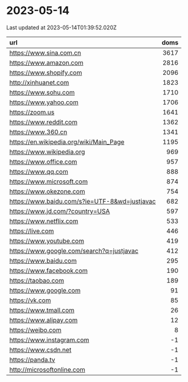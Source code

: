 # 2023-05-14

<!-- BEGIN -->
Last updated at 2023-05-14T01:39:52.020Z

url | doms
:- | -:
https://www.sina.com.cn | 3617
https://www.amazon.com | 2816
https://www.shopify.com | 2096
http://xinhuanet.com | 1823
https://www.sohu.com | 1710
https://www.yahoo.com | 1706
https://zoom.us | 1641
https://www.reddit.com | 1362
https://www.360.cn | 1341
https://en.wikipedia.org/wiki/Main_Page | 1195
https://www.wikipedia.org | 969
https://www.office.com | 957
https://www.qq.com | 888
https://www.microsoft.com | 874
https://www.okezone.com | 754
https://www.baidu.com/s?ie=UTF-8&wd=justjavac | 682
https://www.jd.com/?country=USA | 597
https://www.netflix.com | 533
https://live.com | 446
https://www.youtube.com | 419
https://www.google.com/search?q=justjavac | 412
https://www.baidu.com | 295
https://www.facebook.com | 190
https://taobao.com | 189
https://www.google.com | 91
https://vk.com | 85
https://www.tmall.com | 26
https://www.alipay.com | 12
https://weibo.com | 8
https://www.instagram.com | -1
https://www.csdn.net | -1
https://panda.tv | -1
http://microsoftonline.com | -1
<!-- END -->
